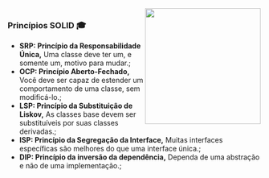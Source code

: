 <img align='right' src="http://techblog.desenvolvedores.net/wp-content/uploads/2017/07/solid.png" width="230">

### Princípios SOLID :mortar_board:
- **SRP: Princípio da Responsabilidade Única,** Uma classe deve ter um, e somente um, motivo para mudar.;
- **OCP: Princípio Aberto-Fechado,** Você deve ser capaz de estender um comportamento de uma classe, sem modificá-lo.;
- **LSP: Princípio da Substituição de Liskov,** As classes base devem ser substituíveis por suas classes derivadas.;
- **ISP: Princípio da Segregação da Interface,** Muitas interfaces específicas são melhores do que uma interface única.;
- **DIP: Princípio da inversão da dependência,** Dependa de uma abstração e não de uma implementação.;

